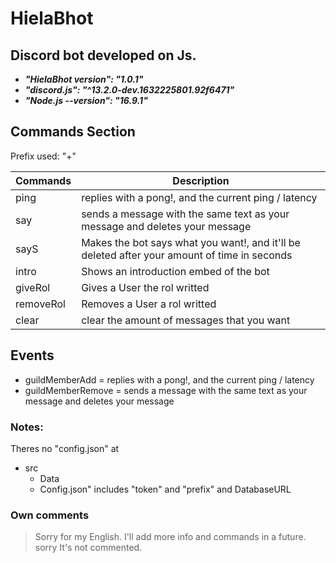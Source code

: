 # HielaBhot

## Discord bot developed on Js.

- **_"HielaBhot version": "1.0.1"_**
- **_"discord.js": "^13.2.0-dev.1632225801.92f6471"_**
- **_"Node.js --version": "16.9.1"_**

## Commands Section

Prefix used: "+"

| Commands  | Description                                                                                  |
| --------- | -------------------------------------------------------------------------------------------- |
| ping      | replies with a pong!, and the current ping / latency                                         |
| say       | sends a message with the same text as your message and deletes your message                  |
| sayS      | Makes the bot says what you want!, and it'll be deleted after your amount of time in seconds |
| intro     | Shows an introduction embed of the bot                                                       |
| giveRol   | Gives a User the rol writted                                                                 |
| removeRol | Removes a User a rol writted                                                                 |
| clear     | clear the amount of messages that you want                                                   |

## Events

- guildMemberAdd = replies with a pong!, and the current ping / latency
- guildMemberRemove = sends a message with the same text as your message and deletes your message

### Notes:

Theres no "config.json" at

- src
  - Data
  - Config.json" includes "token" and "prefix" and DatabaseURL

### Own comments

> Sorry for my English.
> I'll add more info and commands in a future.
> sorry It's not commented.

